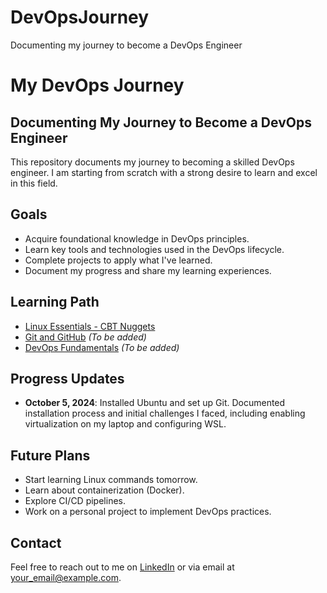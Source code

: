 # DevOpsJourney
Documenting my journey to become a DevOps Engineer
# My DevOps Journey
## Documenting My Journey to Become a DevOps Engineer

This repository documents my journey to becoming a skilled DevOps engineer. I am starting from scratch with a strong desire to learn and excel in this field.

## Goals
- Acquire foundational knowledge in DevOps principles.
- Learn key tools and technologies used in the DevOps lifecycle.
- Complete projects to apply what I've learned.
- Document my progress and share my learning experiences.

## Learning Path
- [Linux Essentials - CBT Nuggets](https://www.cbtnuggets.com/learning-paths/linux-essentials)
- [Git and GitHub](link_to_course) *(To be added)*
- [DevOps Fundamentals](link_to_course) *(To be added)*

## Progress Updates
- **October 5, 2024**: Installed Ubuntu and set up Git. Documented installation process and initial challenges I faced, including enabling virtualization on my laptop and configuring WSL. 

## Future Plans
- Start learning Linux commands tomorrow.
- Learn about containerization (Docker).
- Explore CI/CD pipelines.
- Work on a personal project to implement DevOps practices.

## Contact
Feel free to reach out to me on [LinkedIn](your_linkedin_profile) or via email at your_email@example.com.